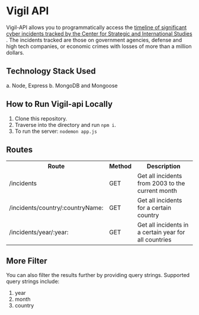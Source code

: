 # Vigil API

Vigil-API allows you to programmatically access the <a href="https://www.csis.org/programs/strategic-technologies-program/significant-cyber-incidents"> timeline of significant cyber incidents tracked by the Center for 
Strategic and International Studies  <a/>.  The incidents tracked are those on government agencies, defense and high tech companies, or economic crimes with losses of more than a million dollars.

## Technology Stack Used
a. Node, Express
b. MongoDB and Mongoose

## How to Run Vigil-api Locally
1. Clone this repository.
2. Traverse into the directory and run `npm i`.
3. To run the server: `nodemon app.js`

## Routes

<table>
<tr>
<th>Route</th>
<th>Method</th>
<th>Description</th>
</tr>
<tr>
<td>/incidents</td>
<td>GET</td>
<td>Get all incidents from 2003 to the current month</td>
</tr>
<tr>
<td>/incidents/country/:countryName:</td>
<td>GET</td>
<td>Get all incidents for a certain country</td>
<tr>
<td>/incidents/year/:year:</td>
<td>GET</td>
<td>Get all incidents in a certain year for all countries</td>
</tr>
</table>

## More Filter
You can also filter the results further by providing query strings. Supported query strings include:
1. year
2. month
3. country


